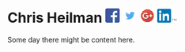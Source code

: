 Chris Heilman [![Chris Heilman - Facebook](imgs/facebook.png)](https://www.facebook.com/chris.heilman) [![Chris Heilman - Twitter](imgs/twitter.png)](https://twitter.com/cheilman) [![Chris Heilman - Google+](imgs/gplus.png)](https://plus.google.com/+ChrisHeilman) [![Chris Heilman - LinkedIn](imgs/linkedin.png)](https://www.linkedin.com/in/chrisheilman)
==================================================================================================================================================================================================================================================================================================================================================================

Some day there might be content here.
